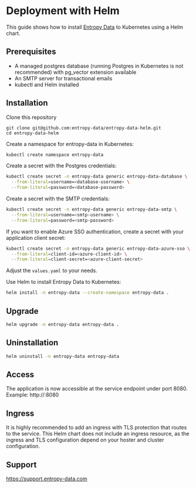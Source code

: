 # Deployment with Helm

This guide shows how to install [Entropy Data](https://entropy-data.com/) to Kubernetes using a Helm chart.

## Prerequisites

- A managed postgres database (running Postgres in Kubernetes is not recommended) with pg_vector extension available
- An SMTP server for transactional emails
- kubectl and Helm installed

## Installation

Clone this repository
```
git clone git@github.com:entropy-data/entropy-data-helm.git
cd entropy-data-helm
```

Create a namespace for entropy-data in Kubernetes:

```bash
kubectl create namespace entropy-data
```

Create a secret with the Postgres credentials:

```bash
kubectl create secret -n entropy-data generic entropy-data-database \
  --from-literal=username=<database-username> \
  --from-literal=password=<database-password>
```

Create a secret with the SMTP credentials:

```bash
kubectl create secret -n entropy-data generic entropy-data-smtp \
  --from-literal=username=<smtp-username> \
  --from-literal=password=<smtp-password>
```

If you want to enable Azure SSO authentication, create a secret with your application client secret:

```bash
kubectl create secret -n entropy-data generic entropy-data-azure-sso \
  --from-literal=client-id=<azure-client-id> \
  --from-literal=client-secret=<azure-client-secret>
```


Adjust the `values.yaml` to your needs.

Use Helm to install Entropy Data to Kubernetes:

```bash
helm install -n entropy-data --create-namespace entropy-data .
```

## Upgrade

```bash
helm upgrade -n entropy-data entropy-data .
```

## Uninstallation

```bash
helm uninstall -n entropy-data entropy-data
```


## Access

The application is now accessible at the service endpoint under port 8080.
Example: http://<service-ip-address>:8080

## Ingress

It is highly recommended to add an ingress with TLS protection that routes to the service.
This Helm chart does not include an ingress resource, as the ingress and TLS configuration depend on your hoster and cluster configuration.

## Support

https://support.entropy-data.com



